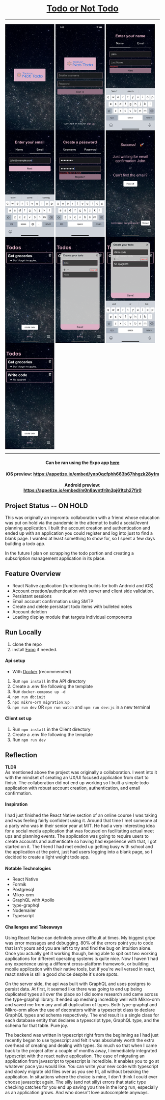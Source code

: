 <a href="https://expo.io/@perry-olsson/todo-or-not-todo"><h1 align="center">Todo or Not Todo</h1></a>

---

<p float="left">
<img align="center" src="./Client/assets/PS-2.png" width="160"/>
<img align="center" src="./Client/assets/PS-3.png" width="160"/>
<img align="center" src="./Client/assets/PS-4.png" width="160"/>
<img align="center" src="./Client/assets/PS-5.png" width="160"/>
<img align="center" src="./Client/assets/PS-6.png" width="160"/>
<img align="center" src="./Client/assets/PS-7.png" width="160"/>
<img align="center" src="./Client/assets/PS-8.png" width="160"/>
<img align="center" src="./Client/assets/PS-9.png" width="160"/>
<img align="center" src="./Client/assets/PS-10.png" width="160"/>
<img align="center" src="./Client/assets/PS-11.png" width="160"/>
</p>

---

<h4 align="center">Can be ran using the Expo app <a href="https://expo.io/@perry-olsson/todo-or-not-todo">here</a></h4>

<h4 align="center">iOS preview: <a href="https://appetize.io/embed/tva4n5vv04cjvq1c9g7582jbjr">https://appetize.io/embed/ynp0qcfphh663b67hhgzk28yfm</a></h4>

<h4 align="center">Android preview: <a href="https://appetize.io/embed/m0n8avntfr8n3pj61tch27fjr0">https://appetize.io/embed/m0n8avntfr8n3pj61tch27fjr0</a></h4>

## Project Status -- ON HOLD

This was originally an impromtu collaboration with a friend whose education was put on hold via the pandemic in the attempt to build a social/event planning application. I built the account creation and authentication and ended up with an application you could register and log into just to find a blank page. I wanted at least something to show for, so I spent a few days building a todo app.

In the future I plan on scrapping the todo portion and creating a subscription management application in its place.

## Feature Overview

- React Native application (functioning builds for both Android and iOS)
- Account creation/authentication with server and client side validation.
- Persistant sessions
- Email account confirmation using SMTP
- Create and delete persistant todo items with bulleted notes
- Account deletion
- Loading display module that targets individual components

## Run Locally

1. clone the repo
2. install <a href="https://docs.expo.io/get-started/installation/">Expo</a> if needed.

#### Api setup

- With <a href="https://docs.docker.com/get-docker/">Docker</a> (recommended)

1. Run `npm install` in the API directory
2. Create a .env file following the template
3. Run `docker-compose up -d`
4. `npm run db:init`
5. `npx mikro-orm migration:up`
6. `npm run dev` OR `npm run watch` and `npm run dev:js` in a new terminal

#### Client set up

1. Run `npm install` in the Client directory
2. Create a .env file following the template
3. Run `npm run dev`

## Reflection

**TLDR**<br/>As mentioned above the project was originally a collaboration. I went into it with the mindset of creating an UX/UI focused application from start to finish. The collaboration did not end up working so I built a simple todo application with robust account creation, authentication, and email confirmation.

#### Inspiration

I had just finished the React Native section of an online course I was taking and was feeling fairly confident using it. Around that time I met someone at a party who was in their senior year at MIT. He had a very interesting idea for a social media application that was focused on facilitating actual meet ups and planning events. The application was going to require users to create accounts and authenticate so having had experience with that, I got started on it. The friend I had met ended up getting busy with school and the application at the point, just had users logging into a blank page, so I decided to create a light weight todo app.

#### Notable Technologies

- React Native
- Formik
- Postgresql
- Mikro-orm
- GraphQL with Apollo
- type-graphql
- Nodemailer
- Typescript

#### Challenges and Takeaways

Using React Native can definitely prove difficult at times. My biggest gripe was error messages and debugging. 80% of the errors point you to code that isn't yours and you are left to try and find the bug on intuition alone. Once you actually get it working though, being able to spit out two working applications for different operating systems is quite nice. Now I haven't had any experience using a different cross-platform framework, or building mobile application with their native tools, but if you're well versed in react, react native is still a good choice despite it's sore spots.

On the server side, the api was built with GraphQL and uses postgres to persist data. At first, it seemed like there was going to end up being duplicated types all over the place so I did some research and came across the type-graphql library. It ended up meshing incredibly well with Mikro-orm and saved me from any and all duplication of types. Both type-graphql and Mikro-orm allow the use of decorators within a typescript class to declare GraphQL types and schema respectively. The end result is a single class for each database entity that declares a typescript type, GraphQL type, and the schema for that table. Pure joy.

The backend was written in typescript right from the beginning as I had just recently began to use typescript and felt it was absolutely worth the extra overhead of creating and dealing with types. So much so that when I came back to the project after a couple of months away, I immediately integrated typescript with the react native application. The ease of migrating an application from javascript to typescript is incredible. It enables you to go at whatever pace you would like. You can write your new code with typescript and slowly migrate old files over as you see fit, all without breaking the application. In situations where the choice is mine, I don't think I could ever choose javascript again. The silly (and not silly) errors that static type checking catches for you end up saving you time in the long run, especially as an application grows. And who doesn't love autocomplete anyways.
